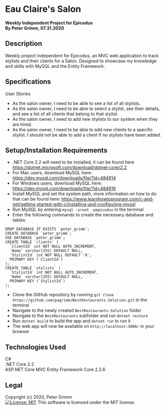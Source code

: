 # Eau Claire's Salon
**Weekly Independent Project for Epicodus**  
**By Peter Grimm, 07.31.2020**

## Description

Weekly project independent for Epicodus, an MVC web application to track stylists and their clients for a Salon. Designed to showcase my knowledge and skills with MySQL and the Entity Framework.

## Specifications
User Stories
* As the salon owner, I need to be able to see a list of all stylists.
* As the salon owner, I need to be able to select a stylist, see their details, and see a list of all clients that belong to that stylist.
* As the salon owner, I need to add new stylists to our system when they are hired.
* As the salon owner, I need to be able to add new clients to a specific stylist. I should not be able to add a client if no stylists have been added.

## Setup/Installation Requirements
* .NET Core 2.2 will need to be installed, it can be found here https://dotnet.microsoft.com/download/dotnet-core/2.2
* For Mac users, download MySQL here: https://dev.mysql.com/downloads/file/?id=484914
* For Windows users, download MySQL here: https://dev.mysql.com/downloads/file/?id=484919
* Install MySQL and set the system path, more information on how to do that can be found here: https://www.learnhowtoprogram.com/c-and-net/getting-started-with-c/installing-and-configuring-mysql
* Run MySQL by entering `mysql -uroot -pepicodus` in the terminal
* Enter the following commands to create the necessary database and tables:
```
DROP DATABASE IF EXISTS `peter_grimm`;
CREATE DATABASE `peter_grimm`;
USE DATABASE `peter_grimm`;
CREATE TABLE `clients` (
  `ClientId` int NOT NULL AUTO_INCREMENT,
  `Name` varchar(255) DEFAULT NULL,
  `StylistId` int NOT NULL DEFAULT '0',
  PRIMARY KEY (`ClientId`)
);
CREATE TABLE `stylists` (
  `StylistId` int NOT NULL AUTO_INCREMENT,
  `Name` varchar(255) DEFAULT NULL,
  PRIMARY KEY (`StylistId`)
);
```
* Clone the GitHub repository by running `git clone https://github.com/pagrimm/BestRestaurants.Solution.git` in the terminal
* Navigate to the newly created `BestRestaurants.Solution` folder
* Navigate to the `BestRestaurants` subfolder and run `dotnet restore`
* Run `dotnet build` to build the app and `dotnet run` to run it
* The web app will now be available on `http://localhost:5000/` in your browser

## Technologies Used

C#  
.NET Core 2.2  
ASP.NET Core MVC
Entity Framework Core 2.2.6 

## Legal

Copyright (c) 2020, Peter Grimm  
[![License: MIT](https://img.shields.io/badge/License-MIT-yellow.svg)](https://opensource.org/licenses/MIT) This software is licensed under the MIT license.